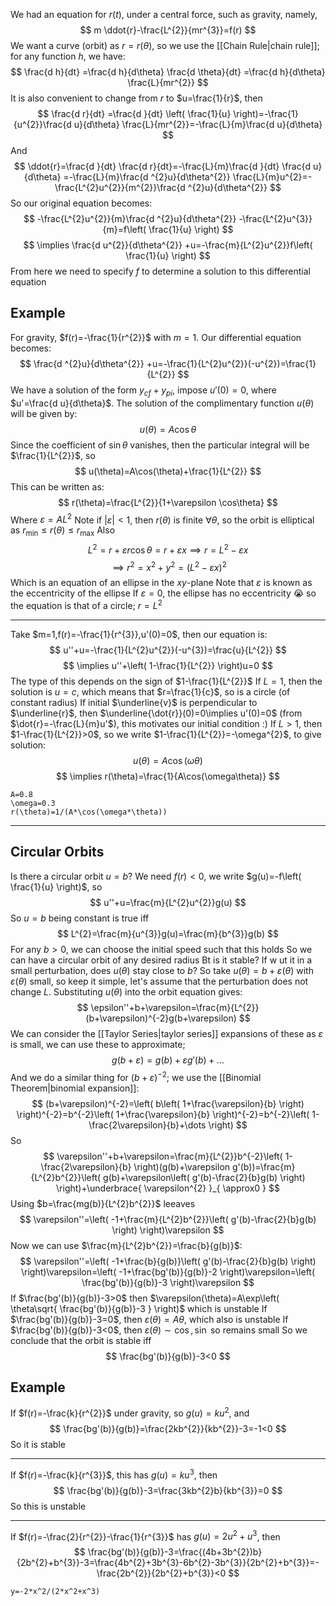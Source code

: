 We had an equation for $r(t)$, under a central force, such as gravity, namely,
$$
m  \ddot{r}-\frac{L^{2}}{mr^{3}}=f(r)
$$
We want a curve (orbit) as $r=r(\theta)$, so we use the [[Chain Rule|chain rule]]; for any function $h$, we have:
$$
\frac{d h}{dt} =\frac{d h}{d\theta} \frac{d \theta}{dt} =\frac{d h}{d\theta} \frac{L}{mr^{2}}
$$
It is also convenient to change from $r$ to $u=\frac{1}{r}$, then
$$
\frac{d r}{dt} =\frac{d }{dt} \left( \frac{1}{u} \right)=-\frac{1}{u^{2}}\frac{d u}{d\theta} \frac{L}{mr^{2}}=-\frac{L}{m}\frac{d u}{d\theta} 
$$
And
$$
\ddot{r}=\frac{d }{dt} \frac{d r}{dt}=-\frac{L}{m}\frac{d }{dt} \frac{d u}{d\theta} =-\frac{L}{m}\frac{d ^{2}u}{d\theta^{2}} \frac{L}{m}u^{2}=-\frac{L^{2}u^{2}}{m^{2}}\frac{d ^{2}u}{d\theta^{2}} 
$$
So our original equation becomes:
$$
-\frac{L^{2}u^{2}}{m}\frac{d ^{2}u}{d\theta^{2}} -\frac{L^{2}u^{3}}{m}=f\left( \frac{1}{u} \right)
$$
$$
\implies \frac{d u^{2}}{d\theta^{2}} +u=-\frac{m}{L^{2}u^{2}}f\left( \frac{1}{u} \right)
$$
From here we need to specify $f$ to determine a solution to this differential equation
## Example
For gravity, $f(r)=-\frac{1}{r^{2}}$ with $m=1$. Our differential equation becomes:
$$
\frac{d ^{2}u}{d\theta^{2}} +u=-\frac{1}{L^{2}u^{2}}(-u^{2})=\frac{1}{L^{2}}
$$
We have a solution of the form $y_{cf}+y_{pi}$, impose $u'(0)=0$, where $u'=\frac{d u}{d\theta}$. The solution of the complimentary function $u(\theta)$ will be given by:
$$
u(\theta)=A\cos\theta
$$
Since the coefficient of $\sin\theta$ vanishes, then the particular integral will be $\frac{1}{L^{2}}$, so
$$
u(\theta)=A\cos(\theta)+\frac{1}{L^{2}}
$$
This can be written as:
$$
r(\theta)=\frac{L^{2}}{1+\varepsilon \cos\theta}
$$
Where $\varepsilon=AL^{2}$
Note if $\left| \varepsilon \right|<1$, then $r(\theta)$ is finite $\forall\theta$, so the orbit is elliptical as $r_\text{min}\leq r(\theta)\leq r_\text{max}$
Also
$$
L^{2}=r+\varepsilon r\cos\theta=r+\varepsilon x\implies r=L^{2}-\varepsilon x
$$
$$
 \implies r^{2}=x^{2}+y^{2}=(L^{2}-\varepsilon x)^{2}
$$
Which is an equation of an ellipse in the $xy$-plane
Note that $\varepsilon$ is known as the eccentricity of the ellipse
If $\varepsilon=0$, the ellipse has no eccentricity :sob: so the equation is that of a circle; $r=L^{2}$ 
___
Take $m=1,f(r)=-\frac{1}{r^{3}},u'(0)=0$, then our equation is:
$$
u''+u=-\frac{1}{L^{2}u^{2}}(-u^{3})=\frac{u}{L^{2}}
$$
$$
\implies u''+\left( 1-\frac{1}{L^{2}} \right)u=0
$$
The type of this depends on the sign of $1-\frac{1}{L^{2}}$
If $L=1$, then the solution is $u=c$, which means that $r=\frac{1}{c}$, so is a circle (of constant radius)
If initial $\underline{v}$ is perpendicular to $\underline{r}$, then $\underline{\dot{r}}(0)=0\implies u'(0)=0$ (from $\dot{r}=-\frac{L}{m}u'$), this motivates our initial condition :)
If $L>1$, then $1-\frac{1}{L^{2}}>0$, so we write $1-\frac{1}{L^{2}}=-\omega^{2}$, to give solution:
$$
u(\theta)=A\cos(\omega\theta)
$$
$$
\implies r(\theta)=\frac{1}{A\cos(\omega\theta)}
$$
```desmos-graph
A=0.8
\omega=0.3
r(\theta)=1/(A*\cos(\omega*\theta))
```
___
## Circular Orbits
Is there a circular orbit $u=b$? We need $f(r)<0$, we write $g(u)=-f\left( \frac{1}{u} \right)$, so
$$
u''+u=\frac{m}{L^{2}u^{2}}g(u)
$$
So $u=b$ being constant is true iff
$$
L^{2}=\frac{m}{u^{3}}g(u)=\frac{m}{b^{3}}g(b)
$$
For any $b>0$, we can choose the initial speed such that this holds
So we can have a circular orbit of any desired radius
Bt is it stable? If w ut it in a small perturbation, does $u(\theta)$ stay close to $b$?
So take $u(\theta)=b+\varepsilon(\theta)$ with $\varepsilon(\theta)$ small, so keep it simple, let's assume that the perturbation does not change $L$.
Substituting $u(\theta)$ into the orbit equation gives:
$$
\epsilon''+b+\varepsilon=\frac{m}{L^{2}}(b+\varepsilon)^{-2}g(b+\varepsilon)
$$
We can consider the [[Taylor Series|taylor series]] expansions of these as $\varepsilon$ is small, we can use these to approximate;
$$
g(b+\varepsilon)=g(b)+\varepsilon g'(b)+\dots
$$
And we do a similar thing for $(b+\varepsilon)^{-2}$; we use the [[Binomial Theorem|binomial expansion]]:
$$
(b+\varepsilon)^{-2}=\left( b\left( 1+\frac{\varepsilon}{b} \right) \right)^{-2}=b^{-2}\left( 1+\frac{\varepsilon}{b} \right)^{-2}=b^{-2}\left( 1-\frac{2\varepsilon}{b}+\dots \right)
$$
So
$$
\varepsilon''+b+\varepsilon=\frac{m}{L^{2}}b^{-2}\left( 1-\frac{2\varepsilon}{b} \right)(g(b)+\varepsilon g'(b))=\frac{m}{L^{2}b^{2}}\left( g(b)+\varepsilon\left( g'(b)-\frac{2}{b}g(b) \right) \right)+\underbrace{ \varepsilon^{2} }_{ \approx0 }
$$
Using $b=\frac{mg(b)}{L^{2}b^{2}}$ leeaves
$$
\varepsilon''=\left( -1+\frac{m}{L^{2}b^{2}}\left( g'(b)-\frac{2}{b}g(b) \right) \right)\varepsilon
$$
Now we can use $\frac{m}{L^{2}b^{2}}=\frac{b}{g(b)}$:
$$
\varepsilon''=\left( -1+\frac{b}{g(b)}\left( g'(b)-\frac{2}{b}g(b) \right) \right)\varepsilon=\left( -1+\frac{bg'(b)}{g(b)}-2 \right)\varepsilon=\left( \frac{bg'(b)}{g(b)}-3 \right)\varepsilon
$$
If $\frac{bg'(b)}{g(b)}-3>0$ then $\varepsilon(\theta)=A\exp\left( \theta\sqrt{ \frac{bg'(b)}{g(b)}-3 } \right)$ which is unstable
If $\frac{bg'(b)}{g(b)}-3=0$, then $\varepsilon(\theta)=A\theta$, which also is unstable
If $\frac{bg'(b)}{g(b)}-3<0$, then $\varepsilon(\theta)\sim \cos,\sin$ so remains small
So we conclude that the orbit is stable iff
$$
\frac{bg'(b)}{g(b)}-3<0
$$
## Example
If $f(r)=-\frac{k}{r^{2}}$ under gravity, so $g(u)=ku^{2}$, and
$$
\frac{bg'(b)}{g(b)}=\frac{2kb^{2}}{kb^{2}}-3=-1<0
$$
So it is stable
___
If $f(r)=-\frac{k}{r^{3}}$, this has $g(u)=ku^{3}$, then
$$
\frac{bg'(b)}{g(b)}-3=\frac{3kb^{2}b}{kb^{3}}=0
$$
So this is unstable
___
If $f(r)=-\frac{2}{r^{2}}-\frac{1}{r^{3}}$ has $g(u)=2u^{2}+u^{3}$, then
$$
\frac{bg'(b)}{g(b)}-3=\frac{(4b+3b^{2})b}{2b^{2}+b^{3}}-3=\frac{4b^{2}+3b^{3}-6b^{2}-3b^{3}}{2b^{2}+b^{3}}=-\frac{2b^{2}}{2b^{2}+b^{3}}<0
$$
```desmos-graph
y=-2*x^2/(2*x^2+x^3)
```
